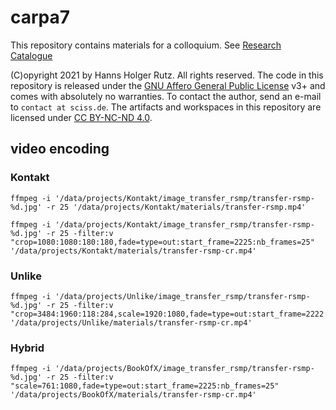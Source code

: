 # carpa7

This repository contains materials for a colloquium. See
[Research Catalogue](https://www.researchcatalogue.net/view/1172657/1172658)

(C)opyright 2021 by Hanns Holger Rutz. All rights reserved. The code in this repository is released under the
[GNU Affero General Public License](https://git.iem.at/sciss/WritingSimultan/blob/main/LICENSE) v3+ and
comes with absolutely no warranties.
To contact the author, send an e-mail to `contact at sciss.de`. The artifacts and workspaces in this
repository are licensed under [CC BY-NC-ND 4.0](https://creativecommons.org/licenses/by-nc-nd/4.0/).

## video encoding

### Kontakt

    ffmpeg -i '/data/projects/Kontakt/image_transfer_rsmp/transfer-rsmp-%d.jpg' -r 25 '/data/projects/Kontakt/materials/transfer-rsmp.mp4'

    ffmpeg -i '/data/projects/Kontakt/image_transfer_rsmp/transfer-rsmp-%d.jpg' -r 25 -filter:v "crop=1080:1080:180:180,fade=type=out:start_frame=2225:nb_frames=25" '/data/projects/Kontakt/materials/transfer-rsmp-cr.mp4'

### Unlike

    ffmpeg -i '/data/projects/Unlike/image_transfer_rsmp/transfer-rsmp-%d.jpg' -r 25 -filter:v "crop=3484:1960:118:284,scale=1920:1080,fade=type=out:start_frame=2222:nb_frames=25" '/data/projects/Unlike/materials/transfer-rsmp-cr.mp4'

### Hybrid

    ffmpeg -i '/data/projects/BookOfX/image_transfer_rsmp/transfer-rsmp-%d.jpg' -r 25 -filter:v "scale=761:1080,fade=type=out:start_frame=2225:nb_frames=25" '/data/projects/BookOfX/materials/transfer-rsmp-cr.mp4'
